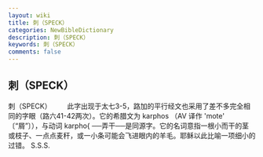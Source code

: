 ```yaml
---
layout: wiki
title: 刺（SPECK）
categories: NewBibleDictionary
description: 刺（SPECK）
keywords: 刺（SPECK）
comments: false
---
```


## 刺（SPECK）



刺（SPECK）
　　此字出现于太七3-5，路加的平行经文也采用了差不多完全相同的字眼（路六41-42两次）。它的希腊文为 karphos （AV 译作 'mote' 〔“屑”〕），与动词 karpho{ ──弄干──是同源字。它的名词意指一根小而干的茎或枝子、一点点麦秆，或一小条可能会飞进眼内的羊毛。耶稣以此比喻一项细小的过错。
S.S.S.




